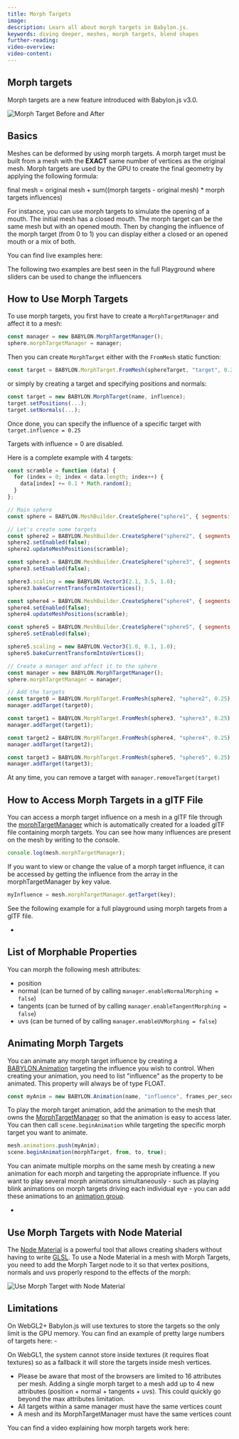 ```yaml
---
title: Morph Targets
image:
description: Learn all about morph targets in Babylon.js.
keywords: diving deeper, meshes, morph targets, blend shapes
further-reading:
video-overview:
video-content:
---
```


## Morph targets

Morph targets are a new feature introduced with Babylon.js v3.0.

![Morph Target Before and After](/img/how_to/morphtargets.jpg)

## Basics

Meshes can be deformed by using morph targets. A morph target must be built from a mesh with the **EXACT** same number of vertices as the original mesh.
Morph targets are used by the GPU to create the final geometry by applying the following formula:

final mesh = original mesh + sum((morph targets - original mesh) \* morph targets influences)

For instance, you can use morph targets to simulate the opening of a mouth. The initial mesh has a closed mouth. The morph target can be the same mesh but with an opened mouth. Then by changing the influence of the morph target (from 0 to 1) you can display either a closed or an opened mouth or a mix of both.

You can find live examples here:
<Playground id="#HPV2TZ#8" title="Animated Morph Targets" description="Simple example of animated morph targets."/>

The following two examples are best seen in the full Playground where sliders can be used to change the influencers
<Playground id="#HPV2TZ#2" title="Animated Morph Targets with Standard Material" description="Simple example of animated morph targets with standard material."/>  
<Playground id="#HPV2TZ#4" title="Animated Morph Targets with PBR Material" description="Simple example of animated morph targets with PBR material."/>

## How to Use Morph Targets

To use morph targets, you first have to create a `MorphTargetManager` and affect it to a mesh:

```javascript
const manager = new BABYLON.MorphTargetManager();
sphere.morphTargetManager = manager;
```

Then you can create `MorphTarget` either with the `FromMesh` static function:

```javascript
const target = BABYLON.MorphTarget.FromMesh(sphereTarget, "target", 0.25);
```

or simply by creating a target and specifying positions and normals:

```javascript
const target = new BABYLON.MorphTarget(name, influence);
target.setPositions(...);
target.setNormals(...);
```

Once done, you can specify the influence of a specific target with `target.influence = 0.25`

Targets with influence = 0 are disabled.

Here is a complete example with 4 targets:

```javascript
const scramble = function (data) {
  for (index = 0; index < data.length; index++) {
    data[index] += 0.1 * Math.random();
  }
};

// Main sphere
const sphere = BABYLON.MeshBuilder.CreateSphere("sphere1", { segments: 16, diameter: 2 }, scene);

// Let's create some targets
const sphere2 = BABYLON.MeshBuilder.CreateSphere("sphere2", { segments: 16, diameter: 2 }, scene);
sphere2.setEnabled(false);
sphere2.updateMeshPositions(scramble);

const sphere3 = BABYLON.MeshBuilder.CreateSphere("sphere3", { segments: 16, diameter: 2 }, scene);
sphere3.setEnabled(false);

sphere3.scaling = new BABYLON.Vector3(2.1, 3.5, 1.0);
sphere3.bakeCurrentTransformIntoVertices();

const sphere4 = BABYLON.MeshBuilder.CreateSphere("sphere4", { segments: 16, diameter: 2 }, scene);
sphere4.setEnabled(false);
sphere4.updateMeshPositions(scramble);

const sphere5 = BABYLON.MeshBuilder.CreateSphere("sphere5", { segments: 16, diameter: 2 }, scene);
sphere5.setEnabled(false);

sphere5.scaling = new BABYLON.Vector3(1.0, 0.1, 1.0);
sphere5.bakeCurrentTransformIntoVertices();

// Create a manager and affect it to the sphere
const manager = new BABYLON.MorphTargetManager();
sphere.morphTargetManager = manager;

// Add the targets
const target0 = BABYLON.MorphTarget.FromMesh(sphere2, "sphere2", 0.25);
manager.addTarget(target0);

const target1 = BABYLON.MorphTarget.FromMesh(sphere3, "sphere3", 0.25);
manager.addTarget(target1);

const target2 = BABYLON.MorphTarget.FromMesh(sphere4, "sphere4", 0.25);
manager.addTarget(target2);

const target3 = BABYLON.MorphTarget.FromMesh(sphere5, "sphere5", 0.25);
manager.addTarget(target3);
```

At any time, you can remove a target with `manager.removeTarget(target)`

## How to Access Morph Targets in a glTF File

You can access a morph target influence on a mesh in a glTF file through the [morphTargetManager](/typedoc/classes/babylon.morphtargetmanager#gettarget) which is automatically created for a loaded glTF file containing morph targets. You can see how many influences are present on the mesh by writing to the console.

```javascript
console.log(mesh.morphTargetManager);
```

If you want to view or change the value of a morph target influence, it can be accessed by getting the influence from the array in the morphTargetManager by key value.

```javascript
myInfluence = mesh.morphTargetManager.getTarget(key);
```

See the following example for a full playground using morph targets from a glTF file.

- <Playground id="#9CLJEF" title="Morph Targets From a .glTF File" description="Simple example of using morph targets from a .glTF file."/>

## List of Morphable Properties

You can morph the following mesh attributes:

- position
- normal (can be turned of by calling `manager.enableNormalMorphing = false`)
- tangents (can be turned of by calling `manager.enableTangentMorphing = false`)
- uvs (can be turned of by calling `manager.enableUVMorphing = false`)

## Animating Morph Targets

You can animate any morph target influence by creating a [BABYLON.Animation](https://doc.babylonjs.com/features/featuresDeepDive/animation/animation_method) targeting the influence you wish to control. When creating your animation, you need to list "influence" as the property to be animated. This property will always be of type FLOAT.


```javascript
const myAnim = new BABYLON.Animation(name, "influence", frames_per_second, BABYLON.Animation.ANIMATIONTYPE_FLOAT, loop_mode);
```

To play the morph target animation, add the animation to the mesh that owns the [MorphTargetManager](https://doc.babylonjs.com/typedoc/classes/BABYLON.MorphTargetManager) so that the animation is easy to access later. You can then call `scene.beginAnimation` while targeting the specific morph target you want to animate.

```javascript
mesh.animations.push(myAnim);
scene.beginAnimation(morphTarget, from, to, true);
```

You can animate multiple morphs on the same mesh by creating a new animation for each morph and targeting the appropriate influence. If you want to play several morph animations simultaneously - such as playing blink animations on morph targets driving each individual eye - you can add these animations to an [animation group](https://doc.babylonjs.com/features/featuresDeepDive/animation/groupAnimations).

- <Playground id="#019CR7#2" title="Animating Morph Targets" description="Simple example of adding animation to a morph target"/>

## Use Morph Targets with Node Material

The [Node Material](/features/featuresDeepDive/materials/node_material) is a powerful tool that allows creating shaders without having to write [GLSL](https://www.khronos.org/opengl/wiki/OpenGL_Shading_Language). To use a Node Material in a mesh with Morph Targets, you need to add the Morph Target node to it so that vertex positions, normals and uvs properly respond to the effects of the morph:

![Use Morph Target with Node Material](/img/how_to/morphtargetnode.png)

<Playground id="#HPV2TZ#299" title="Using Node Material with Morph Targets" description="Use Morph Target node on the Node Material"/>

## Limitations

On WebGL2+ Babylon.js will use textures to store the targets so the only limit is the GPU memory. You can find an example of pretty large numbers of targets here: - <Playground id="#1PD3Q7#2" title="Lots of Morph Targets" description="Example showing a large number of morph targets."/>

On WebGL1, the system cannot store inside textures (it requires float textures) so as a fallback it will store the targets inside mesh vertices.

- Please be aware that most of the browsers are limited to 16 attributes per mesh. Adding a single morph target to a mesh add up to 4 new attributes (position + normal + tangents + uvs). This could quickly go beyond the max attributes limitation.
- All targets within a same manager must have the same vertices count
- A mesh and its MorphTargetManager must have the same vertices count

You can find a video explaining how morph targets work here:

<Youtube id="LBPRmGgU0PE"/>
